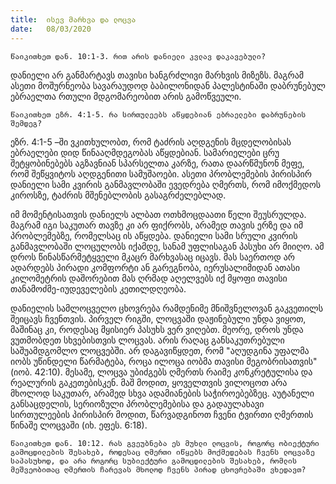 ```yaml
---
title:  ისევ მარხვა და ლოცვა
date:   08/03/2020
---
```


`წაიკითხეთ დან. 10:1-3. რით არის დანიელი კვლავ დაკავებული?`

დანიელი არ განმარტავს თავისი ხანგრძლივი მარხვის მიზეზს. მაგრამ ასეთი მოშურნეობა სავარაუდოდ ბაბილონიდან პალესტინაში დაბრუნებულ ებრაელთა რთული მდგომარეობით არის გამოწვეული.

`წაიკითხეთ ეზრ. 4:1-5. რა სირთულეებს აწყდებიან ებრაელები დაბრუნების შემდეგ?`

ეზრ. 4:1-5 –ში ვკითხულობთ, რომ ტაძრის აღდგენის მცდელობისას ებრაელები დიდ წინააღმდეგობას აწყდებიან. სამარიელები ცრუ შეტყობინებებს აგზავნიან სპარსელთა კარზე, რათა დაარწმუნონ მეფე, რომ შეწყვიტოს აღდგენითი სამუშაოები. ასეთი პრობლემების პირისპირ დანიელი სამი კვირის განმავლობაში ევედრება ღმერთს, რომ იმოქმედოს კიროსზე, ტაძრის მშენებლობის გასაგრძელებლად.

იმ მომენტისათვის დანიელს ალბათ ოთხმოცდაათი წელი შეუსრულდა. მაგრამ იგი საკუთარ თავზე კი არ ფიქრობს, არამედ თავის ერზე და იმ პრობლემებზე, რომელსაც ის აწყდება. დანიელი სამი სრული კვირის განმავლობაში ლოცულობს იქამდე, სანამ უფლისაგან პასუხი არ მიიღო.  ამ დროს წინასწარმეტყველი მკაცრ მარხვასაც იცავს. მას საერთოდ არ ადარდებს პირადი კომფორტი ან გარეგნობა, იერუსალიმიდან ათასი კილომეტრის დაშორებით მას ღრმად აღელვებს იქ მყოფი თავისი თანამოძმე-იუდეველების კეთილდღეობა.

დანიელის სამლოცველო ცხოვრება რამდენიმე მნიშვნელოვან გაკვეთილს შეიცავს ჩვენთვის. პირველ რიგში, ლოცვაში დაჟინებული უნდა ვიყოთ, მაშინაც კი, როდესაც მყისიერ პასუხს ვერ ვიღებთ. მეორე, დროს უნდა ვუთმობდეთ სხვებისთვის ლოცვას. არის რაღაც განსაკუთრებული საშუამდგომლო ლოცვებში. არ დაგავიწყდეთ, რომ "აღუდგინა უფალმა იობს უწინდელი წარმატება, როცა ილოცა იობმა თავისი მეგობრისათვის" (იობ. 42:10). მესამე, ლოცვა უბიძგებს ღმერთს რაიმე კონკრეტულისა და რეალურის გაკეთებისკენ. მაშ მოდით, ყოველთვის ვილოცოთ არა მხოლოდ საკუთარ, არამედ სხვა ადამიანების საჭიროებებზეც. აუტანელი განსაცდელის, სერიოზული პრობლემებისა და გადაულახავი სირთულეების პირისპირ მოდით, წარვადგინოთ ჩვენი ტვირთი ღმერთის წინაშე ლოცვაში (იხ. ეფეს. 6:18).

`წაიკითხეთ დან. 10:12. რას გვეუბნება ეს მუხლი ლოცვის, როგორც ობიექტური გამოცდილების შესახებ, როდესაც ღმერთი იწყებს მოქმედებას ჩვენს ლოცვაზე საპასუხოდ, და არა როგორც სუბიექტური გამოცდილების შესახებ, რომლის მეშვეობითაც ღმერთის ჩარევას მხოლოდ ჩვენს პირად ცხოვრებაში ვხედავთ?`



